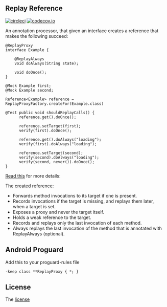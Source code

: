 Replay Reference
----------------

[![circleci](https://circleci.com/gh/platoblm/replay-reference.svg?style=shield)](https://circleci.com/gh/platoblm/replay-reference)
[![codecov.io](http://codecov.io/github/platoblm/replay-reference/coverage.svg)](https://codecov.io/gh/platoblm/replay-reference)

An annotation processor, that given an interface creates a reference that makes the following succeed:

```
@ReplayProxy
interface Example {

    @ReplayAlways
    void doAlways(String state);

    void doOnce();
}

@Mock Example first;
@Mock Example second;

Reference<Example> reference = ReplayProxyFactory.createFor(Example.class)

@Test public void shouldReplayCalls() {
      reference.get().doOnce();

      reference.setTarget(first);
      verify(first).doOnce();

      reference.get().doAlways("loading");
      verify(first).doAlways("loading");

      reference.setTarget(second);
      verify(second).doAlways("loading");
      verify(second, never()).doOnce();
}
```

[Read this](compiler-integration-tests/src/test/java/com/example/BasicTest.kt) for more details: 

The created reference:
- Forwards method invocations to its target if one is present.
- Records invocations if the target is missing, and replays them later, when a target is set.
- Exposes a proxy and never the target itself.
- Holds a weak reference to the target.
- Records and replays only the last invocation of each method.
- Always replays the last invocation of the method that is annotated with ReplayAlways (optional).

Android Proguard
----------------
Add this to your proguard-rules file

    -keep class **ReplayProxy { *; }


License
-------
The [license](LICENSE.md)
